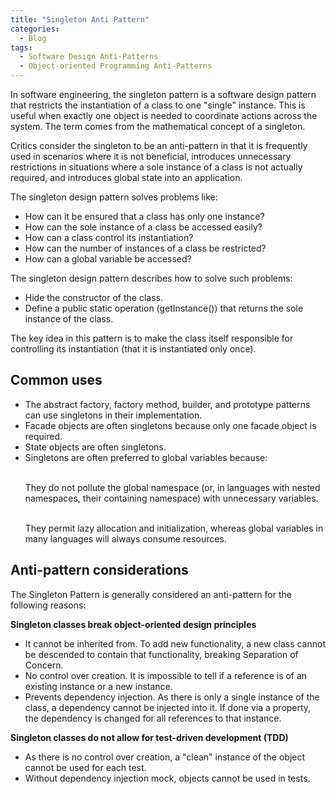 ```yaml
---
title: "Singleton Anti Pattern"
categories:
  - Blog
tags:
  - Software Design Anti-Patterns
  - Object-oriented Programming Anti-Patterns
---
```


In software engineering, the singleton pattern is a software design pattern that restricts the instantiation of a class to one "single" instance. This is useful when exactly one object is needed to coordinate actions across the system. The term comes from the mathematical concept of a singleton.

Critics consider the singleton to be an anti-pattern in that it is frequently used in scenarios where it is not beneficial, introduces unnecessary restrictions in situations where a sole instance of a class is not actually required, and introduces global state into an application.

The singleton design pattern solves problems like:
<ul>
<li>How can it be ensured that a class has only one instance?</li>
<li>How can the sole instance of a class be accessed easily?</li>
<li>How can a class control its instantiation?</li>
<li>How can the number of instances of a class be restricted?</li>
<li>How can a global variable be accessed?</li>
</ul>
The singleton design pattern describes how to solve such problems:
<ul>
    <li>Hide the constructor of the class.</li>
    <li>Define a public static operation (getInstance()) that returns the sole instance of the class.</li>
</ul>

The key idea in this pattern is to make the class itself responsible for controlling its instantiation (that it is instantiated only once).

<h2>Common uses</h2>
<ul>
<li>The abstract factory, factory method, builder, and prototype patterns can use singletons in their implementation.</li>
<li>Facade objects are often singletons because only one facade object is required.</li>
<li>State objects are often singletons.</li>
<li>Singletons are often preferred to global variables because:

<br />They do not pollute the global namespace (or, in languages with nested namespaces, their containing namespace) with unnecessary variables.

<br />They permit lazy allocation and initialization, whereas global variables in many languages will always consume resources.

</li>
</ul>

<h2>Anti-pattern considerations</h2>

The Singleton Pattern is generally considered an anti-pattern for the following reasons:

<b>Singleton classes break object-oriented design principles</b>

<ul>
<li>It cannot be inherited from. To add new functionality, a new class cannot be descended to contain that functionality, breaking Separation of Concern.</li>
<li>No control over creation. It is impossible to tell if a reference is of an existing instance or a new instance.</li>
<li>Prevents dependency injection. As there is only a single instance of the class, a dependency cannot be injected into it. If done via a property, the dependency is changed for all references to that instance.</li>
</ul>

<b>Singleton classes do not allow for test-driven development (TDD)</b>

<ul>
<li>As there is no control over creation, a "clean" instance of the object cannot be used for each test.</li>
<li>Without dependency injection mock, objects cannot be used in tests.</li>
</ul>